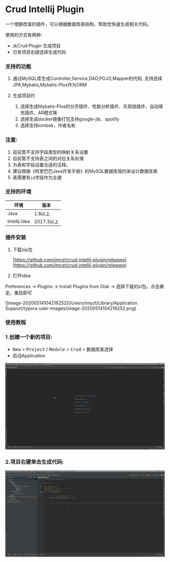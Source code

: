 Crud Intellij Plugin
===============

一个增删改查的插件，可以根据数据库表结构，帮助您快速生成相关代码。

使用的方式有两种: 

- 从Crud Plugin 生成项目
- 已有项目右键选择生成代码



### 支持的功能

1. 通过MySQL库生成Controller,Service,DAO,POJO,Mapper的代码, 支持选择JPA,Mybatis,Mybatis-Plus作为ORM  

2. 生成项目时  
   1. 选择生成Mybatis-Plus的分页插件、性能分析插件、乐观锁插件、自动填充插件、AR模式等
   2. 选择生成docker镜像打包支持google-jib、spotify
   3. 选择支持lombok，作者名称

   



### 注意: 

1. 目前暂不支持字段类型的映射关系设置
2. 目前暂不支持表之间的对应关系处理
3. 为表和字段设置合适的注释。
4. 建议根据《阿里巴巴Java开发手册》的MySQL数据库规约来设计数据库表
5. 表需要有`id`字段作为主键



### 支持的环境

| 环境          | 版本       |
| ------------- | ---------- |
| Java          | 1.8以上    |
| Intellij Idea | 2017.3以上 |



### 插件安装



1. 下载zip包

   [https://github.com/imyzt/crud-intellij-plugin/releases](https://github.com/imyzt/crud-intellij-plugin/releases)

2. 打开idea

Preferences -> Plugins -> Install Plugins from Disk -> 选择下载的zi包，点击确定。重启即可

![image-20200514104216252](/Users/imyzt/Library/Application Support/typora-user-images/image-20200514104216252.png)





### 使用教程

### 1.创建一个新的项目:

  - <kbd>New</kbd> > <kbd>Project</kbd> / <kbd>Module</kbd> > <kbd>Crud</kbd> > <kbd>数据库表选择</kbd>
  - 启动Application

![image](https://raw.githubusercontent.com/mars05/static/master/image/crud3.gif)

### 2.项目右键单击生成代码:

![image](https://raw.githubusercontent.com/mars05/static/master/image/crud4.gif)